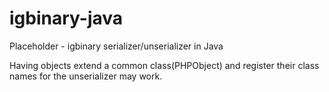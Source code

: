 # igbinary-java
Placeholder - igbinary serializer/unserializer in Java

Having objects extend a common class(PHPObject) and register their class names for the unserializer may work.
